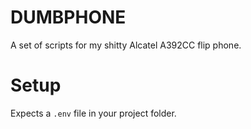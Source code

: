 # DUMBPHONE

A set of scripts for my shitty Alcatel A392CC flip phone.

# Setup

Expects a `.env` file in your project folder.